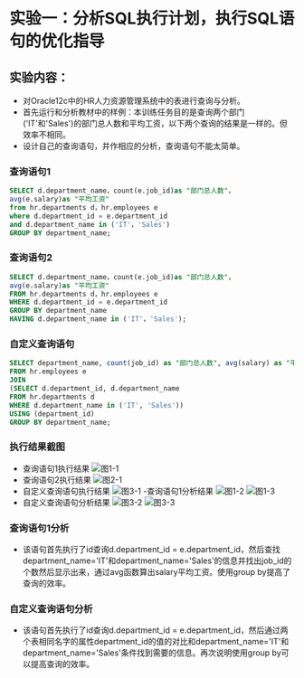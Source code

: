 # 实验一：分析SQL执行计划，执行SQL语句的优化指导
## 实验内容：
- 对Oracle12c中的HR人力资源管理系统中的表进行查询与分析。
- 首先运行和分析教材中的样例：本训练任务目的是查询两个部门('IT'和'Sales')的部门总人数和平均工资，以下两个查询的结果是一样的。但效率不相同。
- 设计自己的查询语句，并作相应的分析，查询语句不能太简单。
### 查询语句1
~~~sql
SELECT d.department_name，count(e.job_id)as "部门总人数"，
avg(e.salary)as "平均工资"
from hr.departments d，hr.employees e
where d.department_id = e.department_id
and d.department_name in ('IT'，'Sales')
GROUP BY department_name;
~~~

### 查询语句2
~~~sql
SELECT d.department_name，count(e.job_id)as "部门总人数"，
avg(e.salary)as "平均工资"
FROM hr.departments d，hr.employees e
WHERE d.department_id = e.department_id
GROUP BY department_name
HAVING d.department_name in ('IT'，'Sales');
~~~

### 自定义查询语句
~~~sql
SELECT department_name, count(job_id) as "部门总人数", avg(salary) as "平均工资"
FROM hr.employees e
JOIN
(SELECT d.department_id, d.department_name
FROM hr.departments d
WHERE d.department_name in ('IT', 'Sales'))
USING (department_id)
GROUP BY department_name;
~~~
### 执行结果截图
- 查询语句1执行结果
![图1-1](https://github.com/TenThousandflower/Oracle/blob/master/test1/img/1-1.png) 
- 查询语句2执行结果
![图2-1](https://github.com/TenThousandflower/Oracle/blob/master/test1/img/2-1.png)
- 自定义查询语句执行结果
![图3-1](https://github.com/TenThousandflower/Oracle/blob/master/test1/img/3-1.png)
-查询语句1分析结果
![图1-2](https://github.com/TenThousandflower/Oracle/blob/master/test1/img/1-2.png)
![图1-3](https://github.com/TenThousandflower/Oracle/blob/master/test1/img/1-3.png)
- 自定义查询语句分析结果
![图3-2](https://github.com/TenThousandflower/Oracle/blob/master/test1/img/3-2.png)
![图3-3](https://github.com/TenThousandflower/Oracle/blob/master/test1/img/3-3.png)
### 查询语句1分析
- 该语句首先执行了id查询d.department_id = e.department_id，然后查找department_name='IT'和department_name='Sales'的信息并找出job_id的个数然后显示出来，通过avg函数算出salary平均工资。使用group by提高了查询的效率。
### 自定义查询语句分析
- 该语句首先执行了id查询d.department_id = e.department_id，然后通过两个表相同名字的属性department_id的值的对比和department_name='IT'和department_name='Sales'条件找到需要的信息。再次说明使用group by可以提高查询的效率。
